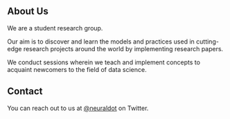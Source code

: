 ## About Us

We are a student research group. 

Our aim is to discover and learn the models and practices used in cutting-edge research projects around the world by implementing research papers. 

We conduct sessions wherein we teach and implement concepts to acquaint newcomers to the field of data science.

## Contact

You can reach out to us at [@neuraldot](https://twitter.com/neuraldot) on Twitter.

